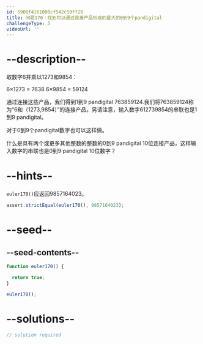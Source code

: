 ```yaml
---
id: 5900f4161000cf542c50ff29
title: 问题170：找到可以通过连接产品形成的最大的0到9个pandigital
challengeType: 5
videoUrl: ''
---
```


# --description--

取数字6并乘以1273和9854：

6×1273 = 7638 6×9854 = 59124

通过连接这些产品，我们得到1到9 pandigital 763859124.我们将763859124称为“6和（1273,9854）”的连接产品。另请注意，输入数字612739854的串联也是1到9 pandigital。

对于0到9个pandigital数字也可以这样做。

什么是具有两个或更多其他整数的整数的0到9 pandigital 10位连接产品，这样输入数字的串联也是0到9 pandigital 10位数字？

# --hints--

`euler170()`应返回9857164023。

```js
assert.strictEqual(euler170(), 9857164023);
```

# --seed--

## --seed-contents--

```js
function euler170() {

  return true;
}

euler170();
```

# --solutions--

```js
// solution required
```
